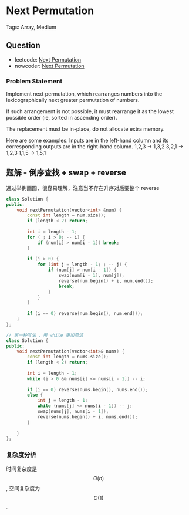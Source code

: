 # Next Permutation

Tags: Array, Medium

## Question

- leetcode: [Next Permutation](https://leetcode.com/problems/next-permutation/description/)
- nowcoder: [Next Permutation](https://www.nowcoder.com/practice/f0069cfcd42649e3b6b0c759fae8cde6?tpId=46&tqId=29148&tPage=1&rp=1&ru=/ta/leetcode&qru=/ta/leetcode/question-ranking)

### Problem Statement


Implement next permutation, which rearranges numbers into the lexicographically next greater permutation of numbers.

If such arrangement is not possible, it must rearrange it as the lowest possible order (ie, sorted in ascending order).

The replacement must be in-place, do not allocate extra memory.

Here are some examples. Inputs are in the left-hand column and its corresponding outputs are in the right-hand column.
1,2,3 → 1,3,2
3,2,1 → 1,2,3
1,1,5 → 1,5,1

## 题解 - 倒序查找 + swap + reverse

通过举例画图，很容易理解，注意当不存在升序对后要整个 reverse

```cpp
class Solution {
public:
    void nextPermutation(vector<int> &num) {
        const int length = num.size();
        if (length < 2) return;
        
        int i = length - 1;
        for ( ; i > 0; -- i) {
            if (num[i] > num[i - 1]) break;
        }
        
        if (i > 0) {
            for (int j = length - 1; ; -- j) {
                if (num[j] > num[i - 1]) {
                    swap(num[i - 1], num[j]);
                    reverse(num.begin() + i, num.end());
                    break;
                }
            }
        }
        
        if (i == 0) reverse(num.begin(), num.end());
    }
};

// 另一种写法 ，用 while 更加简洁
class Solution {
public:
    void nextPermutation(vector<int>& nums) {
        const int length = nums.size();
        if (length < 2) return;
        
        int i = length - 1;
        while (i > 0 && nums[i] <= nums[i - 1]) -- i;
        
        if (i == 0) reverse(nums.begin(), nums.end());
        else {
            int j = length - 1;
            while (nums[j] <= nums[i - 1]) -- j;
            swap(nums[j], nums[i - 1]);
            reverse(nums.begin() + i, nums.end());
        }
        
    }
};
```

### 复杂度分析

时间复杂度是 $$O(n)$$, 空间复杂度为 $$O(1)$$.